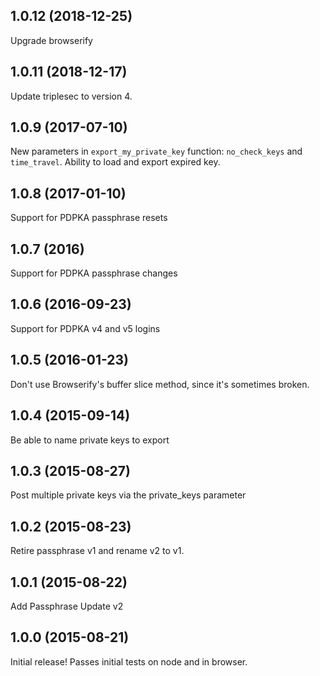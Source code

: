 ## 1.0.12 (2018-12-25)

Upgrade browserify

## 1.0.11 (2018-12-17)

Update triplesec to version 4.

## 1.0.9 (2017-07-10)

New parameters in `export_my_private_key` function: `no_check_keys` and
`time_travel`. Ability to load and export expired key.

## 1.0.8 (2017-01-10)

Support for PDPKA passphrase resets

## 1.0.7 (2016)

Support for PDPKA passphrase changes

## 1.0.6 (2016-09-23)

Support for PDPKA v4 and v5 logins

## 1.0.5 (2016-01-23)

Don't use Browserify's buffer slice method, since it's sometimes
broken.

## 1.0.4 (2015-09-14)

Be able to name private keys to export

## 1.0.3 (2015-08-27)

Post multiple private keys via the private_keys parameter

## 1.0.2 (2015-08-23)

Retire passphrase v1 and rename v2 to v1.

## 1.0.1 (2015-08-22)

Add Passphrase Update v2

## 1.0.0 (2015-08-21)

Initial release! Passes initial tests on node and in browser.
